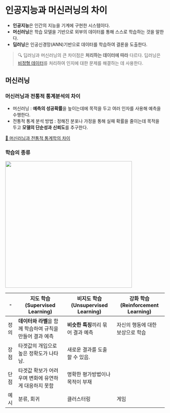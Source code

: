 # 인공지능과 머신러닝의 차이
- **인공지능**은 인간의 지능을 기계에 구현한 시스템이다.
- **머신러닝**은 학습 모델을 기반으로 외부의 데이터를 통해 스스로 학습하는 것을 말한다.
- **딥러닝**은 인공신경망(ANN)기반으로 데이터를 학습하여 결론을 도출한다.

> 🔍 딥러닝과 머신러닝의 큰 차이점은 **처리하는 데이터에 따라** 다르다. 딥러닝은 [비정형 데이터]()를 처리하여 인지에 대한 문제를 해결하는 데 사용한다. 


## 머신러닝 

### 머신러닝과 전통적 통계분석의 차이
- 머신러닝 : **예측의 성공확률**을 높이는데에 목적을 두고 여러 인자를 사용해 예측을 수행한다.
- 전통적 통계 분석 방법 : 정해진 분포나 가정을 통해 실패 확률을 줄이는데 목적을 두고 **모델의 단순성과 신뢰도**를 추구한다.

[🔗 머신러닝과 전통적 통계학의 차이](https://medium.com/@hyunseok/머신러닝과-전통적-통계학의-차이-a560f0708db0)

### 학습의 종류

<img src="https://user-images.githubusercontent.com/55238671/209545437-de61c5d5-e7ca-4688-aee2-fd8634cb4dfb.png" width=400>

|-|지도 학습(Supervised Learning)|비지도 학습(Unsupervised Learning)|강화 학습(Reinforcement Learning)|
|---|---|---|---|
|정의|**데이터와 라벨**을 함께 학습하여 규칙을 만들어 결과 예측|**비슷한 특징**끼리 묶어 결과 예측|자신의 행동에 대한 보상으로 학습|
|장점|타겟값의 개입으로 높은 정확도가 나타남.|새로운 결과를 도출할 수 있음.||
|단점|타겟값 확보가 어려우며 변화에 유연하게 대응하지 못함|명확한 평가방법이나 목적이 부재||
|예시|분류, 회귀|클러스터링|게임|
